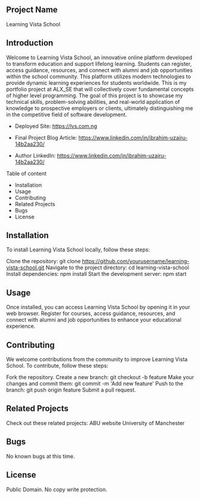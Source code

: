 ## Project Name
Learning Vista School

## Introduction
Welcome to Learning Vista School, an innovative online platform developed to transform education and support lifelong learning. Students can register, access guidance, resources, and connect with alumni and job opportunities within the school community. This platform utilizes modern technologies to provide dynamic learning experiences for students worldwide. This is my portfolio project at ALX_SE that will collectively cover fundamental concepts of higher level programming. The goal of this project is to showcase my technical skills, problem-solving abilities, and real-world application of knowledge to prospective employers or clients, ultimately distinguishing me in the competitive field of software development.

* Deployed Site: https://lvs.com.ng

* Final Project Blog Article: https://www.linkedin.com/in/ibrahim-uzairu-14b2aa230/

* Author LinkedIn: https://www.linkedin.com/in/ibrahim-uzairu-14b2aa230/

Table of content

* Installation
* Usage
* Contributing
* Related Projects
* Bugs
* License

## Installation
To install Learning Vista School locally, follow these steps:

Clone the repository: git clone https://github.com/yourusername/learning-vista-school.git
Navigate to the project directory: cd learning-vista-school
Install dependencies: npm install
Start the development server: npm start

## Usage
Once installed, you can access Learning Vista School by opening it in your web browser. Register for courses, access guidance, resources, and connect with alumni and job opportunities to enhance your educational experience.

## Contributing
We welcome contributions from the community to improve Learning Vista School. To contribute, follow these steps:

Fork the repository.
Create a new branch: git checkout -b feature
Make your changes and commit them: git commit -m 'Add new feature'
Push to the branch: git push origin feature
Submit a pull request.


## Related Projects
Check out these related projects:
ABU website
University of Manchester

## Bugs
No known bugs at this time.

## License
Public Domain. No copy write protection.
